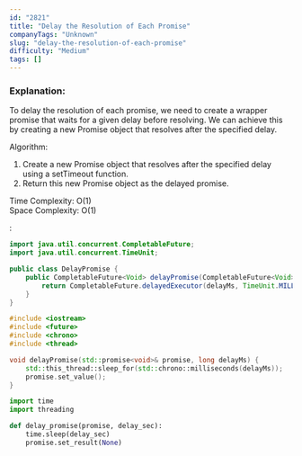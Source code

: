 ```yaml
---
id: "2821"
title: "Delay the Resolution of Each Promise"
companyTags: "Unknown"
slug: "delay-the-resolution-of-each-promise"
difficulty: "Medium"
tags: []
---
```


### Explanation:
To delay the resolution of each promise, we need to create a wrapper promise that waits for a given delay before resolving. We can achieve this by creating a new Promise object that resolves after the specified delay.

Algorithm:
1. Create a new Promise object that resolves after the specified delay using a setTimeout function.
2. Return this new Promise object as the delayed promise.

Time Complexity: O(1)  
Space Complexity: O(1)

:

```java
import java.util.concurrent.CompletableFuture;
import java.util.concurrent.TimeUnit;

public class DelayPromise {
    public CompletableFuture<Void> delayPromise(CompletableFuture<Void> promise, long delayMs) {
        return CompletableFuture.delayedExecutor(delayMs, TimeUnit.MILLISECONDS).execute(() -> promise.join());
    }
}
```

```cpp
#include <iostream>
#include <future>
#include <chrono>
#include <thread>

void delayPromise(std::promise<void>& promise, long delayMs) {
    std::this_thread::sleep_for(std::chrono::milliseconds(delayMs));
    promise.set_value();
}
```

```python
import time
import threading

def delay_promise(promise, delay_sec):
    time.sleep(delay_sec)
    promise.set_result(None)
```